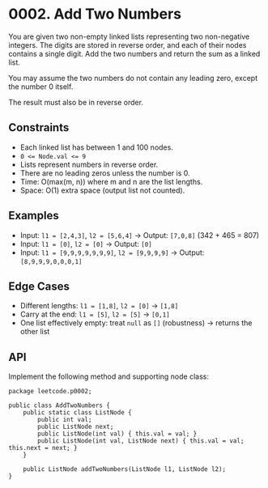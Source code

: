 # 0002. Add Two Numbers

You are given two non-empty linked lists representing two non-negative integers. The digits are stored in reverse order, and each of their nodes contains a single digit. Add the two numbers and return the sum as a linked list.

You may assume the two numbers do not contain any leading zero, except the number 0 itself.

The result must also be in reverse order.

## Constraints

- Each linked list has between 1 and 100 nodes.
- `0 <= Node.val <= 9`
- Lists represent numbers in reverse order.
- There are no leading zeros unless the number is 0.
- Time: O(max(m, n)) where m and n are the list lengths.
- Space: O(1) extra space (output list not counted).

## Examples

- Input: `l1 = [2,4,3]`, `l2 = [5,6,4]` → Output: `[7,0,8]` (342 + 465 = 807)
- Input: `l1 = [0]`, `l2 = [0]` → Output: `[0]`
- Input: `l1 = [9,9,9,9,9,9,9]`, `l2 = [9,9,9,9]` → Output: `[8,9,9,9,0,0,0,1]`

## Edge Cases

- Different lengths: `l1 = [1,8]`, `l2 = [0]` → `[1,8]`
- Carry at the end: `l1 = [5]`, `l2 = [5]` → `[0,1]`
- One list effectively empty: treat `null` as `[]` (robustness) → returns the other list

## API

Implement the following method and supporting node class:

```
package leetcode.p0002;

public class AddTwoNumbers {
    public static class ListNode {
        public int val;
        public ListNode next;
        public ListNode(int val) { this.val = val; }
        public ListNode(int val, ListNode next) { this.val = val; this.next = next; }
    }

    public ListNode addTwoNumbers(ListNode l1, ListNode l2);
}
```

